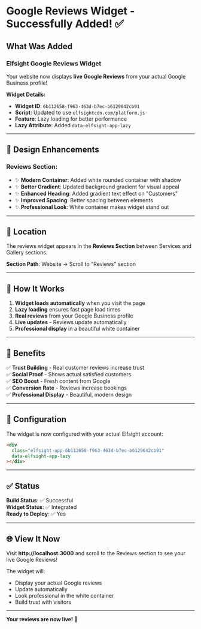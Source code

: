 # Google Reviews Widget - Successfully Added! ✅

## What Was Added

### Elfsight Google Reviews Widget

Your website now displays **live Google Reviews** from your actual Google Business profile!

**Widget Details:**
- **Widget ID**: `6b112658-f963-463d-b7ec-b6129642cb91`
- **Script**: Updated to use `elfsightcdn.com/platform.js`
- **Feature**: Lazy loading for better performance
- **Lazy Attribute**: Added `data-elfsight-app-lazy`

---

## 🎨 Design Enhancements

### Reviews Section:
- ✨ **Modern Container**: Added white rounded container with shadow
- ✨ **Better Gradient**: Updated background gradient for visual appeal
- ✨ **Enhanced Heading**: Added gradient text effect on "Customers" 
- ✨ **Improved Spacing**: Better spacing between elements
- ✨ **Professional Look**: White container makes widget stand out

---

## 📍 Location

The reviews widget appears in the **Reviews Section** between Services and Gallery sections.

**Section Path**: Website → Scroll to "Reviews" section

---

## 🚀 How It Works

1. **Widget loads automatically** when you visit the page
2. **Lazy loading** ensures fast page load times
3. **Real reviews** from your Google Business profile
4. **Live updates** - Reviews update automatically
5. **Professional display** in a beautiful white container

---

## 🎯 Benefits

✅ **Trust Building** - Real customer reviews increase trust  
✅ **Social Proof** - Shows actual satisfied customers  
✅ **SEO Boost** - Fresh content from Google  
✅ **Conversion Rate** - Reviews increase bookings  
✅ **Professional Display** - Beautiful, modern design  

---

## 🔧 Configuration

The widget is now configured with your actual Elfsight account:

```html
<div 
  class="elfsight-app-6b112658-f963-463d-b7ec-b6129642cb91"
  data-elfsight-app-lazy
></div>
```

---

## ✅ Status

**Build Status**: ✅ Successful  
**Widget Status**: ✅ Integrated  
**Ready to Deploy**: ✅ Yes  

---

## 🌐 View It Now

Visit **http://localhost:3000** and scroll to the Reviews section to see your live Google Reviews!

The widget will:
- Display your actual Google reviews
- Update automatically
- Look professional in the white container
- Build trust with visitors

---

**Your reviews are now live! 🎉**

